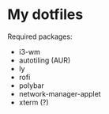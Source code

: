 # My dotfiles
Required packages:
- i3-wm
- autotiling (AUR)
- ly
- rofi
- polybar
- network-manager-applet
- xterm (?)
